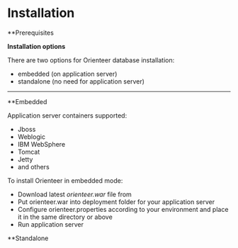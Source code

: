 # Installation

**Prerequisites




**Installation options**

There are two options for Orienteer database installation:
* embedded (on application server)
* standalone (no need for application server)


---


**Embedded 

Application server containers supported:
* Jboss
* Weblogic
* IBM WebSphere
* Tomcat
* Jetty
* and others

To install Orienteer in embedded mode:
* Download latest *orienteer.war* file from <LOCATION>
* Put orienteer.war into deployment folder for your application server
* Configure orienteer.properties according to your environment and place it in the same directory or above
* Run application server



**Standalone